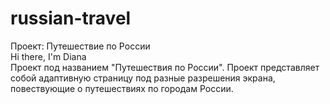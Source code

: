 # russian-travel
Проект: Путешествие по России  
Hi there, I'm Diana  
Проект под названием "Путешествия по России". 
Проект представляет собой адаптивную страницу под разные разрешения экрана, повествующие о путешествиях по городам России. 
